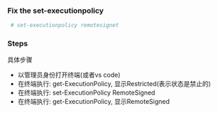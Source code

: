 ### Fix the set-executionpolicy 
```sh
 # set-executionpolicy remotesignet
```

### Steps
具体步骤
- 以管理员身份打开终端(或者vs code)
- 在终端执行: get-ExecutionPolicy, 显示Restricted(表示状态是禁止的)
- 在终端执行: set-ExecutionPolicy RemoteSigned
- 在终端执行: get-ExecutionPolicy, 显示RemoteSigned